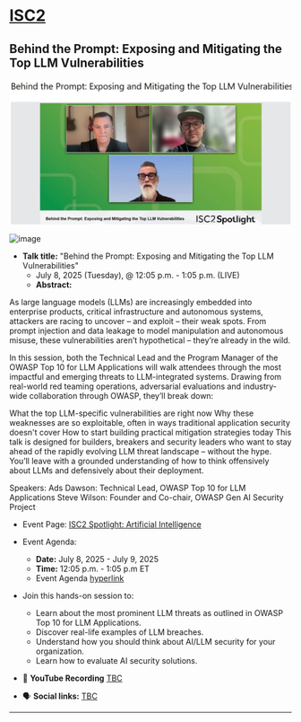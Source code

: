 # [ISC2](https://www.isc2.org/)
## Behind the Prompt: Exposing and Mitigating the Top LLM Vulnerabilities

![behind_the_prompt_exposing_and_mitigating_the_top_llm_vulnerabilities-isc2-july-2025](behind_the_prompt_exposing_and_mitigating_the_top_llm_vulnerabilities-isc2-july-2025.png)

<img width="866" alt="image" src="https://github.com/user-attachments/assets/0eec0c63-9d35-424f-84a6-64df9f26072b" />

- **Talk title:** "Behind the Prompt: Exposing and Mitigating the Top LLM Vulnerabilities"
  - July 8, 2025 (Tuesday), @ 12:05 p.m. - 1:05 p.m. (LIVE)
  - **Abstract:**

As large language models (LLMs) are increasingly embedded into enterprise products, critical infrastructure and autonomous systems, attackers are racing to uncover – and exploit – their weak spots. From prompt injection and data leakage to model manipulation and autonomous misuse, these vulnerabilities aren’t hypothetical – they’re already in the wild.

In this session, both the Technical Lead and the Program Manager of the OWASP Top 10 for LLM Applications will walk attendees through the most impactful and emerging threats to LLM-integrated systems. Drawing from real-world red teaming operations, adversarial evaluations and industry-wide collaboration through OWASP, they’ll break down:

What the top LLM-specific vulnerabilities are right now
Why these weaknesses are so exploitable, often in ways traditional application security doesn't cover
How to start building practical mitigation strategies today
This talk is designed for builders, breakers and security leaders who want to stay ahead of the rapidly evolving LLM threat landscape – without the hype. You’ll leave with a grounded understanding of how to think offensively about LLMs and defensively about their deployment.

Speakers:
Ads Dawson: Technical Lead, OWASP Top 10 for LLM Applications
Steve Wilson: Founder and Co-chair, OWASP Gen AI Security Project

- Event Page: [ISC2 Spotlight: Artificial Intelligence](https://web.cvent.com/event/5e96806a-a8f1-41e5-8787-60c70eadbfca/summary)
- Event Agenda:
  - **Date:** July 8, 2025 - July 9, 2025
  - **Time:** 12:05 p.m. - 1:05 p.m ET
  - Event Agenda [hyperlink](https://web.cvent.com/event/5e96806a-a8f1-41e5-8787-60c70eadbfca/websitePage:7482b52a-9132-4281-b823-c7909258e26a)

- Join this hands-on session to:
  - Learn about the most prominent LLM threats as outlined in OWASP Top 10 for LLM Applications.
  - Discover real-life examples of LLM breaches.
  - Understand how you should think about AI/LLM security for your organization.
  - Learn how to evaluate AI security solutions.

- 🍿 **YouTube Recording** [TBC](TBC)
- 🗣️ **Social links:** [TBC](TBC)

------------------------------

